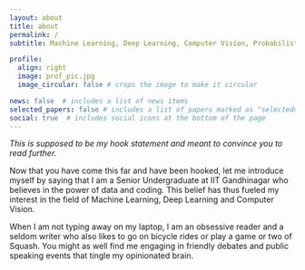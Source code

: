 ```yaml
---
layout: about
title: about
permalink: /
subtitle: Machine Learning, Deep Learning, Computer Vision, Probabilistic Machine Learning

profile:
  align: right
  image: prof_pic.jpg
  image_circular: false # crops the image to make it circular

news: false  # includes a list of news items
selected_papers: false # includes a list of papers marked as "selected={true}"
social: true  # includes social icons at the bottom of the page
---
```


<em>This is supposed to be my hook statement and meant to convince you to read further.</em>

Now that you have come this far and have been hooked, let me introduce myself by saying that I am a Senior Undergraduate at IIT Gandhinagar who believes in the power of data and coding. This belief has thus fueled my interest in the field of Machine Learning, Deep Learning and Computer Vision.

When I am not typing away on my laptop, I am an obsessive reader and a seldom writer who also likes to go on bicycle rides or play a game or two of Squash. You might as well find me engaging in friendly debates and public speaking events that tingle my opinionated brain.